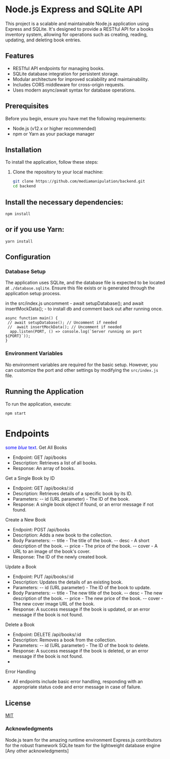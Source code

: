 # Node.js Express and SQLite API

This project is a scalable and maintainable Node.js application using Express and SQLite. It's designed to provide a RESTful API for a books inventory system, allowing for operations such as creating, reading, updating, and deleting book entries.

## Features

- RESTful API endpoints for managing books.
- SQLite database integration for persistent storage.
- Modular architecture for improved scalability and maintainability.
- Includes CORS middleware for cross-origin requests.
- Uses modern async/await syntax for database operations.

## Prerequisites

Before you begin, ensure you have met the following requirements:

- Node.js (v12.x or higher recommended)
- npm or Yarn as your package manager

## Installation

To install the application, follow these steps:

1. Clone the repository to your local machine:

   ```bash
   git clone https://github.com/mediamanipulation/backend.git
   cd backend


## Install the necessary dependencies:

```
npm install
```
## or if you use Yarn:

```
yarn install
```

## Configuration

### Database Setup
The application uses SQLite, and the database file is expected to be located at `./database.sqlite`. Ensure this file exists or is generated through the application setup process.

in the src/index.js uncomment - await setupDatabase(); and await insertMockData(); -  to install db and comment back out after running once.
```
async function main() {
 // await setupDatabase(); // Uncomment if needed
 //  await insertMockData(); // Uncomment if needed
  app.listen(PORT, () => console.log(`Server running on port ${PORT}`));
}

```

### Environment Variables
No environment variables are required for the basic setup. However, you can customize the port and other settings by modifying the `src/index.js` file.

## Running the Application

To run the application, execute:
```
npm start

```
# Endpoints
<span style="color:blue">some *blue* text</span>.
 Get All Books
- Endpoint: GET /api/books
- Description: Retrieves a list of all books.
- Response: An array of books.

Get a Single Book by ID
- Endpoint: GET /api/books/:id
- Description: Retrieves details of a specific book by its ID.
-  Parameters:
  -- id (URL parameter) - The ID of the book.
 - Response: A single book object if found, or an error message if not found.

Create a New Book
-  Endpoint: POST /api/books
-  Description: Adds a new book to the collection.
-  Body Parameters:
  --  title - The title of the book.
  -- desc - A short description of the book.
  -- price - The price of the book.
  -- cover - A URL to an image of the book's cover.
  - Response: The ID of the newly created book.

Update a Book
- Endpoint: PUT /api/books/:id
- Description: Updates the details of an existing book.
- Parameters:
  --  id (URL parameter) - The ID of the book to update.
- Body Parameters:
  --  title - The new title of the book.
  --  desc - The new description of the book.
  --  price - The new price of the book.
  --  cover - The new cover image URL of the book.
- Response: A success message if the book is updated, or an error message if the book is not found.

 Delete a Book
- Endpoint: DELETE /api/books/:id
- Description: Removes a book from the collection.
- Parameters:
  --  id (URL parameter) - The ID of the book to delete.
- Response: A success message if the book is deleted, or an error message if the book is not found.
- 
Error Handling
- All endpoints include basic error handling, responding with an appropriate status code and error message in case of failure.

## License

[MIT](https://choosealicense.com/licenses/mit/)

### Acknowledgments
Node.js team for the amazing runtime environment
Express.js contributors for the robust framework
SQLite team for the lightweight database engine
[Any other acknowledgments]
